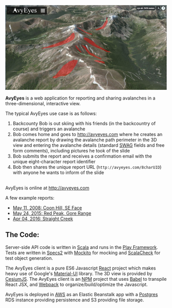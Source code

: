 ![AvyEyes screenshot](/public/images/avyeyes.jpg?raw=true)

**AvyEyes** is a web application for reporting and sharing avalanches in a three-dimensional, interactive view. 

The typical AvyEyes use case is as follows:

1. Backcounty Bob is out skiing with his friends (in the backcountry of course) and triggers an avalanche
2. Bob comes home and goes to http://avyeyes.com where he creates an avalanche report by drawing the avalanche path perimeter in the 3D view and entering the avalanche details (standard [SWAG](http://www.americanavalancheassociation.org/swag/) fields and free form comments), including pictures he took of the slide
3. Bob submits the report and receives a confirmation email with the unique eight-character report identifier
4. Bob then shares the unique report URL (`http://avyeyes.com/8charUID`) with anyone he wants to inform of the slide

<br/>AvyEyes is online at http://avyeyes.com

A few example reports:

- [May 11, 2008: Coon Hill, SE Face](http://avyeyes.com/vsik4e4n)
- [May 24, 2015: Red Peak, Gore Range](http://avyeyes.com/ktqfgc3h)
- [Apr 04, 2016: Straight Creek](http://avyeyes.com/u60ektle)

## The Code:

Server-side API code is written in [Scala](http://www.scala-lang.org/) and runs in the [Play Framework](https://www.playframework.com/). Tests are written in [Specs2](http://etorreborre.github.io/specs2/) with [Mockito](http://site.mockito.org/) for mocking and [ScalaCheck](http://www.scalacheck.org/) for test object generation.

The AvyEyes client is a pure ES6 Javascript [React](https://reactjs.org/) project which makes heavy use of Google's [Material-UI](https://material-ui.com/) library. The 3D view is provided by [CesiumJS](http://cesiumjs.org/). The AvyEyes client is an [NPM](https://www.npmjs.com/) project that uses [Babel](https://babeljs.io/) to transpile React JSX, and [Webpack](https://webpack.js.org/) to organize/build/optimize the Javascript.

AvyEyes is deployed in [AWS](https://aws.amazon.com/) as an Elastic Beanstalk app with a [Postgres](https://www.postgresql.org/) RDS instance providing persistence and S3 providing file storage.